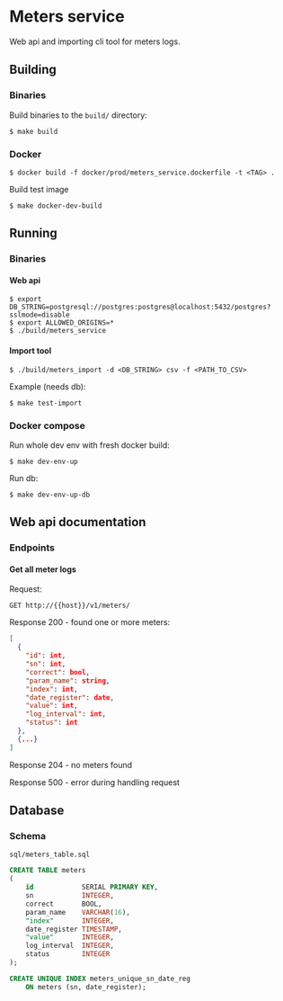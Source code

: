 # Meters service
Web api and importing cli tool for meters logs.

## Building

### Binaries
Build binaries to the `build/` directory:

```
$ make build
```

### Docker

```
$ docker build -f docker/prod/meters_service.dockerfile -t <TAG> .
```
Build test image 
```
$ make docker-dev-build
```

## Running

### Binaries

#### Web api

```
$ export DB_STRING=postgresql://postgres:postgres@localhost:5432/postgres?sslmode=disable
$ export ALLOWED_ORIGINS=*
$ ./build/meters_service
```

#### Import tool

```
$ ./build/meters_import -d <DB_STRING> csv -f <PATH_TO_CSV>
```
Example (needs db):

``` 
$ make test-import
```

### Docker compose

Run whole dev env with fresh docker build:
```
$ make dev-env-up
```

Run db:
```
$ make dev-env-up-db
```

## Web api documentation

### Endpoints

#### Get all meter logs
Request:
```
GET http://{{host}}/v1/meters/
```
Response 200 - found one or more meters:
```json
[
  {
    "id": int,
    "sn": int,
    "correct": bool,
    "param_name": string,
    "index": int,
    "date_register": date,
    "value": int,
    "log_interval": int,
    "status": int
  },
  {...}
]
```
Response 204 - no meters found

Response 500 - error during handling request

## Database

### Schema
`sql/meters_table.sql`

```SQL
CREATE TABLE meters
(
    id            SERIAL PRIMARY KEY,
    sn            INTEGER,
    correct       BOOL,
    param_name    VARCHAR(16),
    "index"       INTEGER,
    date_register TIMESTAMP,
    "value"       INTEGER,
    log_interval  INTEGER,
    status        INTEGER
);

CREATE UNIQUE INDEX meters_unique_sn_date_reg
    ON meters (sn, date_register);
```